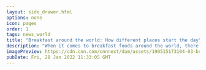 ```yaml
---
layout: side_drawer.html
options: none
icon: pages
order: 1
tags: news_world
title: "Breakfast around the world: How different places start the day"
description: "When it comes to breakfast foods around the world, there are as many ways to enjoy the first meal of the day as there are to say \"good morning.\""
imagePreview: https://cdn.cnn.com/cnnnext/dam/assets/190515173104-03-breakfast-around-the-world-avacado-toast-video-synd-2.jpg
pubDate: Fri, 28 Jan 2022 11:33:05 GMT
---
```

